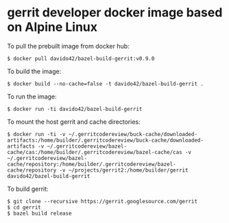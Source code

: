 # gerrit developer docker image based on Alpine Linux

To pull the prebuilt image from docker hub:

```
$ docker pull davido42/bazel-build-gerrit:v0.9.0
```

To build the image:

```
$ docker build --no-cache=false -t davido42/bazel-build-gerrit .
```

To run the image:

```
$ docker run -ti davido42/bazel-build-gerrit
```

To mount the host gerrit and cache directories:

```
$ docker run -ti -v ~/.gerritcodereview/buck-cache/downloaded-artifacts:/home/builder/.gerritcodereview/buck-cache/downloaded-artifacts -v ~/.gerritcodereview/bazel-cache/cas:/home/builder/.gerritcodereview/bazel-cache/cas -v ~/.gerritcodereview/bazel-cache/repository:/home/builder/.gerritcodereview/bazel-cache/repository -v ~/projects/gerrit2:/home/builder/gerrit davido42/bazel-build-gerrit
```

To build gerrit:

```
$ git clone --recursive https://gerrit.googlesource.com/gerrit
$ cd gerrit
$ bazel build release
```
